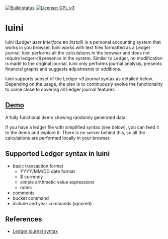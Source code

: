 [![Build status](https://travis-ci.org/abtechbit/luini.svg?branch=master)](https://travis-ci.org/abtechbit/luini)
[![License: GPL v3](https://img.shields.io/badge/License-GPL%20v3-blue.svg)](https://www.gnu.org/licenses/gpl-3.0)

# luini

luini (_**L**edger **u**ser **i**nterface **n**o **i**nstall_) is a personal accounting system that works in you browser. luini works with text files formatted as a Ledger journal. 
luini performs all the calculations in the browser and does not require ledger-cli presence in the system. Similar to Ledger, 
no modification is made to the original journal, luini only performs journal analysis, presents financial graphs and suggests 
adjustments or additions. 

luini supports subset of the Ledger v3 journal syntax as detailed below. Depending on the usage, the plan is to
continuously evolve the functionality to come close to covering all Ledger journal features. 

## [Demo](https://abtechbit.github.io/)
A fully functional demo showing randomly generated data.

If you have a ledger file with simplified syntax (see below), you can feed it to the demo and explore it. There is no server behind this, so all the calculations are performed locally in your browser.

## Supported Ledger syntax in luini
- basic transaction format
  - YYYY/MM/DD date format
  - $ currency
  - simple arithmetic value expressions
  - notes
- comments
- bucket command
- include and year commands (ignored)



## References
- [Ledger journal syntax](http://ledger-cli.org/3.0/doc/ledger3.html)


